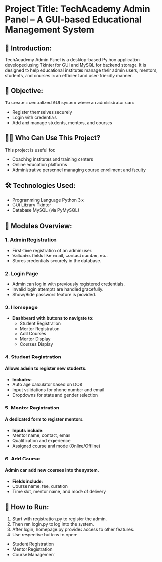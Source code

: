 # Project Title: TechAcademy Admin Panel – A GUI-based Educational Management System
## 📌 Introduction: 
TechAcademy Admin Panel is a desktop-based Python application developed using Tkinter for GUI and MySQL for backend storage. It is designed to help educational institutes manage their admin users, mentors, students, and courses in an efficient and user-friendly manner.
## 🎯 Objective:
To create a centralized GUI system where an administrator can:
-	Register themselves securely
-	Login with credentials
-	Add and manage students, mentors, and courses
## 🧑‍💼 Who Can Use This Project?
This project is useful for:
-	Coaching institutes and training centers
-	Online education platforms
-	Administrative personnel managing course enrollment and faculty
## 🛠️ Technologies Used:
- Programming Language	 Python 3.x
- GUI Library	           Tkinter
- Database	             MySQL (via PyMySQL)
## 📂 Modules Overview:
### 1. Admin Registration
-	First-time registration of an admin user.
-	Validates fields like email, contact number, etc.
-	Stores credentials securely in the database.
### 2. Login Page
-	Admin can log in with previously registered credentials.
-	Invalid login attempts are handled gracefully.
-	Show/Hide password feature is provided.
### 3. Homepage
- **Dashboard with buttons to navigate to:**
  - Student Registration
  - Mentor Registration
  - Add Courses
  - Mentor Display
  - Courses Display
### 4. Student Registration
#### 	Allows admin to register new students.
- **Includes:**
- Auto age calculator based on DOB  
- Input validations for phone number and email  
- Dropdowns for state and gender selection
### 5. Mentor Registration
#### 	A dedicated form to register mentors.
- **Inputs include**:
-	Mentor name, contact, email
-	Qualification and experience
-	Assigned course and mode (Online/Offline)
### 6. Add Course
#### 	Admin can add new courses into the system.
- **Fields include:**
-	Course name, fee, duration
-	Time slot, mentor name, and mode of delivery
## 🚀 How to Run:
1.	Start with registration.py to register the admin.
2.	Then run login.py to log into the system.
3.	After login, homepage.py provides access to other features.
4.	Use respective buttons to open:
-	Student Registration
-	Mentor Registration
-	Course Management
